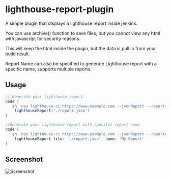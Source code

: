 # lighthouse-report-plugin

A simple plugin that displays a lighthouse report inside jenkins.

You can use archive() function to save files, but you cannot view any html with javascript for security reasons.

This will keep the html inside the plugin, but the data is pull in from your build result.

Report Name can also be specified to generate Lighthouse report with a specific name, supports multiple reports.

## Usage

```groovy
// Generate your lighthouse report.
node {
   sh 'npx lighthouse-ci https://www.example.com --jsonReport --report=.'
    lighthouseReport('./report.json')
}

//Generate your lighthouse report with specific report name
node {
   sh 'npx lighthouse-ci https://www.example.com --jsonReport --report=.'
    lighthouseReport file: './report.json', name: 'My Report'
}
```


## Screenshot

![Screenshot](./screenshot.png)
